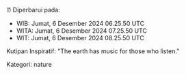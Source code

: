 ⏰ Diperbarui pada:
- WIB: Jumat, 6 Desember 2024 06.25.50 UTC
- WITA: Jumat, 6 Desember 2024 07.25.50 UTC
- WIT: Jumat, 6 Desember 2024 08.25.50 UTC

Kutipan Inspiratif:
"The earth has music for those who listen."


Kategori: nature

